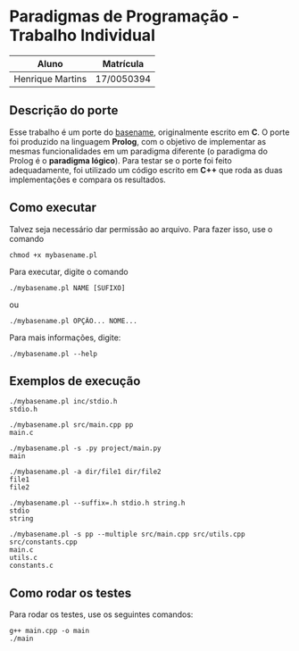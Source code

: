 # Paradigmas de Programação - Trabalho Individual

| Aluno | Matrícula |
|-|-|
| Henrique Martins | 17/0050394 |

## Descrição do porte

Esse trabalho é um porte do [basename](https://github.com/wertarbyte/coreutils/blob/master/src/basename.c), originalmente escrito em <b>C</b>.
O porte foi produzido na linguagem <b>Prolog</b>, com o objetivo de implementar as mesmas funcionalidades em um paradigma diferente (o paradigma do Prolog é o <b>paradigma lógico</b>).
Para testar se o porte foi feito adequadamente, foi utilizado um código escrito em <b>C++</b> que roda as duas implementações e compara os resultados.

## Como executar

Talvez seja necessário dar permissão ao arquivo. Para fazer isso, use o comando

```
chmod +x mybasename.pl
```

Para executar, digite o comando

```
./mybasename.pl NAME [SUFIXO]
```

ou

```
./mybasename.pl OPÇÃO... NOME...
```

Para mais informações, digite:

```
./mybasename.pl --help
```

## Exemplos de execução

```
./mybasename.pl inc/stdio.h
stdio.h
```

```
./mybasename.pl src/main.cpp pp
main.c
```

```
./mybasename.pl -s .py project/main.py
main
```

```
./mybasename.pl -a dir/file1 dir/file2
file1
file2
```

```
./mybasename.pl --suffix=.h stdio.h string.h
stdio
string
```

```
./mybasename.pl -s pp --multiple src/main.cpp src/utils.cpp src/constants.cpp
main.c
utils.c
constants.c
```

## Como rodar os testes

Para rodar os testes, use os seguintes comandos:

```
g++ main.cpp -o main
./main
```
